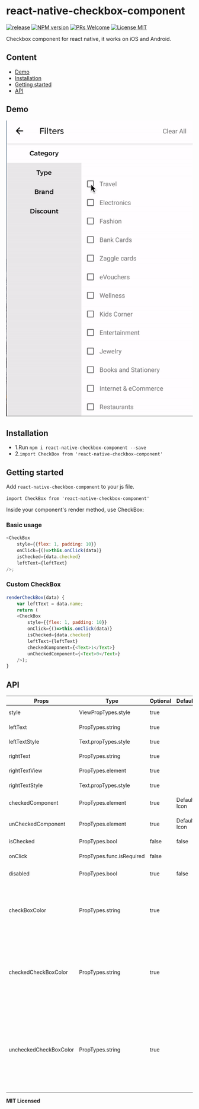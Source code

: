 # react-native-checkbox-component
[ ![release](https://img.shields.io/badge/release-v1.0.1-blue.svg?maxAge=2592000?style=flat-square)](https://github.com/bgoyal2222/react-native-checkbox-component/releases)
[ ![NPM version](https://img.shields.io/badge/npm%20package-v1.0.1-green.svg?style=flat)](https://www.npmjs.com/package/react-native-checkbox-component)
[ ![PRs Welcome](https://img.shields.io/badge/PRs-Welcome-brightgreen.svg)](https://github.com/bgoyal2222/react-native-checkbox-component/pulls)
[![License MIT](http://img.shields.io/badge/license-MIT-orange.svg?style=flat)](https://github.com/bgoyal2222/react-native-checkbox-component/blob/master/LICENSE)



Checkbox component for react native, it works on iOS and Android.

## Content
- [Demo](#demo)
- [Installation](#installation)
- [Getting started](#getting-started)
- [API](#api)

## Demo  

![Screenshots](https://github.com/bgoyal2222/react-native-checkbox-component/blob/master/Screenshot/react-native-custom-check-box.gif)

## Installation

* 1.Run `npm i react-native-checkbox-component --save`
* 2.`import CheckBox from 'react-native-checkbox-component'`  


## Getting started  

Add `react-native-checkbox-component` to your js file.   

`import CheckBox from 'react-native-checkbox-component'`  

Inside your component's render method, use CheckBox:   


### Basic usage  

```javascript
<CheckBox
    style={{flex: 1, padding: 10}}
    onClick={()=>this.onClick(data)}
    isChecked={data.checked}
    leftText={leftText}
/>;
```

### Custom CheckBox   

```javascript
renderCheckBox(data) {
    var leftText = data.name;
    return (
    <CheckBox
        style={{flex: 1, padding: 10}}
        onClick={()=>this.onClick(data)}
        isChecked={data.checked}
        leftText={leftText}
        checkedComponent={<Text>1</Text>}
        unCheckedComponent={<Text>0</Text>}
    />);
}
```

## API


Props              | Type     | Optional | Default     | Description
----------------- | -------- | -------- | ----------- | -----------
style  | ViewPropTypes.style  | true |   |   Custom style checkbox
leftText | PropTypes.string |true |   | Custom left Text
leftTextStyle  |  Text.propTypes.style | true |  | Custom left Text style
rightText | PropTypes.string |true |   | Custom right Text
rightTextView | PropTypes.element | true |   | Custom right TextView
rightTextStyle  | Text.propTypes.style | true |  | Custom right Text style
checkedComponent  |  PropTypes.element  | true  | Default Icon | Custom  checked Component
unCheckedComponent  |  PropTypes.element  | true  |  Default Icon  | Custom  unchecked Component
isChecked  |  PropTypes.bool |  false  |  false  | checkbox checked state
onClick   |  PropTypes.func.isRequired |  false  |  | callback  function
disabled  |  PropTypes.bool            | true  |  false | Disable the checkbox button
checkBoxColor | PropTypes.string | true |   | Tint color of the checkbox image (this props is for both checked and unchecked state)
checkedCheckBoxColor | PropTypes.string | true |   | Tint color of the checked state checkbox image (this prop will override value of `checkBoxColor` for checked state)
uncheckedCheckBoxColor | PropTypes.string | true |   | Tint color of the unchecked state checkbox image (this prop will override value of `checkBoxColor` for unchecked state)




**MIT Licensed**
